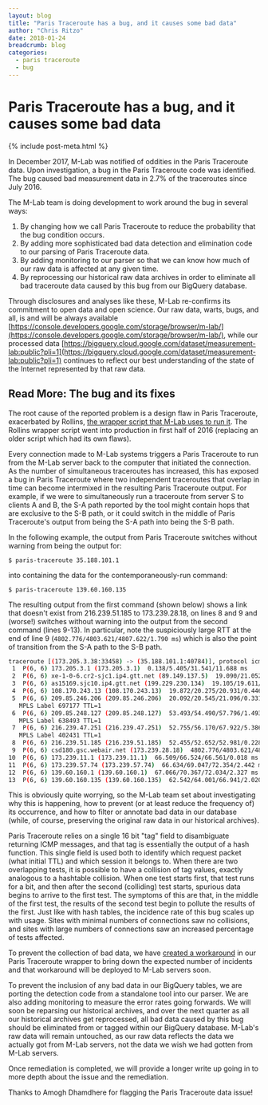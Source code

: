 ```yaml
---
layout: blog
title: "Paris Traceroute has a bug, and it causes some bad data"
author: "Chris Ritzo"
date: 2018-01-24
breadcrumb: blog
categories:
  - paris traceroute
  - bug
---
```


# Paris Traceroute has a bug, and it causes some bad data
{% include post-meta.html %}

In December 2017, M-Lab was notified of oddities in the Paris Traceroute data. Upon investigation, a bug in the Paris Traceroute code was identified. The bug caused bad measurement data in 2.7% of the traceroutes since July 2016.
<!--more-->

The M-Lab team is doing development to work around the bug in several ways:

1. By changing how we call Paris Traceroute to reduce the probability that the bug condition occurs.
2. By adding more sophisticated bad data detection and elimination code to our parsing of Paris Traceroute data.
3. By adding monitoring to our parser so that we can know how much of our raw data is affected at any given time.
4. By reprocessing our historical raw data archives in order to eliminate all bad traceroute data caused by this bug from our BigQuery database.

Through disclosures and analyses like these, M-Lab re-confirms its commitment to open data and open science. Our raw data, warts, bugs, and all, is and will be always available [https://console.developers.google.com/storage/browser/m-lab/](https://console.developers.google.com/storage/browser/m-lab/), while our processed data [https://bigquery.cloud.google.com/dataset/measurement-lab:public?pli=1](https://bigquery.cloud.google.com/dataset/measurement-lab:public?pli=1) continues to reflect our best understanding of the state of the Internet represented by that raw data.

## Read More: The bug and its fixes

The root cause of the reported problem is a design flaw in Paris Traceroute, exacerbated by Rollins, [the wrapper script that M-Lab uses to run it](https://github.com/npad/sidestream/blob/master/paris_rollins.py). The Rollins wrapper script went into production in first half of 2016 (replacing an older script which had its own flaws).

Every connection made to M-Lab systems triggers a Paris Traceroute to run from the M-Lab server back to the computer that initiated the connection. As the number of simultaneous traceroutes has increased, this has exposed a bug in Paris Traceroute where two independent traceroutes that overlap in time can become intermixed in the resulting Paris Traceroute output.  For example, if we were to simultaneously run a traceroute from server S to clients A and B, the S-A path reported by the tool might contain hops that are exclusive to the S-B path, or it could switch in the middle of Paris Traceroute's output from being the S-A path into being the S-B path.

In the following example, the output from Paris Traceroute switches without warning from being the output for:

`$ paris-traceroute 35.188.101.1`

into containing the data for the contemporaneously-run command:

`$ paris-traceroute 139.60.160.135`

The resulting output from the first command (shown below) shows a link that doesn't exist from 216.239.51.185 to 173.239.28.18, on lines 8 and 9 and (worse!) switches without warning into the output from the second command (lines 9-13). In particular, note the suspiciously large RTT at the end of line 9 (`4802.776/4803.621/4807.622/1.790 ms`) which is also the point of transition from the S-A path to the S-B path.

```bash
traceroute [(173.205.3.38:33458) -> (35.188.101.1:40784)], protocol icmp, algo exhaustive, duration 14 s
 1  P(6, 6) 173.205.3.1 (173.205.3.1)  0.138/5.405/31.541/11.688 ms
 2  P(6, 6) xe-1-0-6.cr2-sjc1.ip4.gtt.net (89.149.137.5)  19.090/21.052/24.168/1.898 ms
 3  P(6, 6) as15169.sjc10.ip4.gtt.net (199.229.230.134)  19.105/19.611/21.314/0.796 ms
 4  P(6, 6) 108.170.243.13 (108.170.243.13)  19.872/20.275/20.931/0.446 ms
 5  P(6, 6) 209.85.246.206 (209.85.246.206)  20.092/20.545/21.096/0.331 ms
   MPLS Label 697177 TTL=1
 6  P(6, 6) 209.85.248.127 (209.85.248.127)  53.493/54.490/57.796/1.493 ms
   MPLS Label 638493 TTL=1
 7  P(6, 6) 216.239.47.251 (216.239.47.251)  52.755/56.170/67.922/5.386 ms
   MPLS Label 402431 TTL=1
 8  P(6, 6) 216.239.51.185 (216.239.51.185)  52.455/52.652/52.981/0.228 ms
 9  P(6, 6) csd180.gsc.webair.net (173.239.28.18)  4802.776/4803.621/4807.622/1.790 ms
10  P(6, 6) 173.239.11.1 (173.239.11.1)  66.509/66.524/66.561/0.018 ms
11  P(6, 6) 173.239.57.74 (173.239.57.74)  66.634/69.047/72.354/2.442 ms
12  P(6, 6) 139.60.160.1 (139.60.160.1)  67.066/70.367/72.034/2.327 ms
13  P(6, 6) 139.60.160.135 (139.60.160.135)  62.542/64.001/66.941/2.020 ms
```

This is obviously quite worrying, so the M-Lab team set about investigating why this is happening, how to prevent (or at least reduce the frequency of) its occurrence, and how to filter or annotate bad data in our database (while, of course, preserving the original raw data in our historical archives).

Paris Traceroute relies on a single 16 bit "tag" field to disambiguate returning ICMP messages, and that tag is essentially the output of a hash function. This single field is used both to identify which request packet (what initial TTL) and which session it belongs to. When there are two overlapping tests, it is possible to have a collision of tag values, exactly analogous to a hashtable collision. When one test starts first, that test runs for a bit, and then after the second (colliding) test starts, spurious data begins to arrive to the first test. The symptoms of this are that, in the middle of the first test, the results of the second test begin to pollute the results of the first. Just like with hash tables, the incidence rate of this bug scales up with usage. Sites with minimal numbers of connections saw no collisions, and sites with large numbers of connections saw an increased percentage of tests affected.

To prevent the collection of bad data, we have [created a workaround](https://github.com/npad/sidestream/pull/40) in our Paris Traceroute wrapper to bring down the expected number of incidents and that workaround will be deployed to M-Lab servers soon.

To prevent the inclusion of any bad data in our BigQuery tables, we are porting the detection code from a standalone tool into our parser. We are also adding monitoring to measure the error rates going forwards.  We will soon be reparsing our historical archives, and over the next quarter as all our historical archives get reprocessed, all bad data caused by this bug should be eliminated from or tagged within our BigQuery database. M-Lab's raw data will remain untouched, as our raw data reflects the data we actually got from M-Lab servers, not the data we wish we had gotten from M-Lab servers.

Once remediation is completed, we will provide a longer write up going in to more depth about the issue and the remediation.

Thanks to Amogh Dhamdhere for flagging the Paris Traceroute data issue!